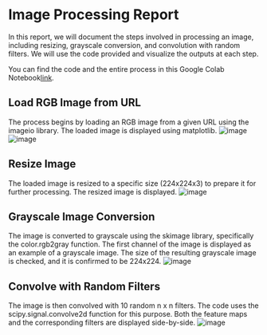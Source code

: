 # Image Processing Report
In this report, we will document the steps involved in processing an image, including resizing, grayscale conversion, and convolution with random filters. We will use the code provided and visualize the outputs at each step.

You can find the code and the entire process in this Google Colab Notebook[link](https://colab.research.google.com/drive/17CntMWGmxQa0gnsV-BJiu1CEo9Ei_--r?usp=sharing).

## Load RGB Image from URL
The process begins by loading an RGB image from a given URL using the imageio library. The loaded image is displayed using matplotlib.
![image](https://github.com/Theflawlessone/Data-Science/assets/142954344/cf5b1cf5-c68c-48f8-a4c0-db02ae118a2b)
![image](https://github.com/Theflawlessone/Data-Science/assets/142954344/480ab75f-90f5-4185-9605-9be123fabe5d)

## Resize Image
The loaded image is resized to a specific size (224x224x3) to prepare it for further processing. The resized image is displayed.
![image](https://github.com/Theflawlessone/Data-Science/assets/142954344/bb680857-aea5-4996-bd73-91946b6a786a)

## Grayscale Image Conversion
The image is converted to grayscale using the skimage library, specifically the color.rgb2gray function. The first channel of the image is displayed as an example of a grayscale image. The size of the resulting grayscale image is checked, and it is confirmed to be 224x224.
![image](https://github.com/Theflawlessone/Data-Science/assets/142954344/ebb6a1e3-d6be-41f3-8952-45f1778b7fb3)

## Convolve with Random Filters
The image is then convolved with 10 random n x n filters. The code uses the scipy.signal.convolve2d function for this purpose. Both the feature maps and the corresponding filters are displayed side-by-side.
![image](https://github.com/Theflawlessone/Data-Science/assets/142954344/6dfd9352-9b19-4252-9a21-070a704c1d88)
